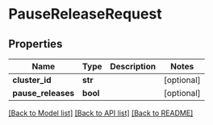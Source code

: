 # PauseReleaseRequest

## Properties
Name | Type | Description | Notes
------------ | ------------- | ------------- | -------------
**cluster_id** | **str** |  | [optional] 
**pause_releases** | **bool** |  | [optional] 

[[Back to Model list]](../README.md#documentation-for-models) [[Back to API list]](../README.md#documentation-for-api-endpoints) [[Back to README]](../README.md)

